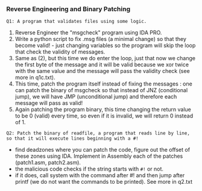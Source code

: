### **Reverse Engineering and Binary Patching**


`Q1: A program that validates files using some logic. `
1. Reverse Engineer the "msgcheck" program using IDA PRO.
2. Write a python script to fix .msg files (a minimal change) so that they become valid! - just changing variables so the program will skip the loop that check the validity of messages.
3. Same as (2), but this time we do enter the loop, just that now we change the first byte of the message and it will be valid because we xor twice with the same value and the message will pass the validity check (see more in q1c.txt).
4. This time, patch the program itself instead of fixing the messages : one can patch the binary of msgcheck so that instead of JNZ (conditional jump), we will have JMP (unconditional jump) and therefore each message will pass as valid!
5. Again patching the program binary, this time changing the return value to be 0 (valid) every time, so even if it is invalid, we will return 0 instead of 1.

`Q2: Patch the binary of readfile, a program that reads line by line, so that it will execute lines beginning with a #! `
- find deadzones where you can patch the code, figure out the offset of these zones using IDA. 
Implement in Assembly each of the patches (patch1.asm, patch2.asm).
- the malicious code checks if the string starts with `#!` or not.
- if it does, call system with the command after #! and then jump after printf (we do not want the commands to be printed).
See more in q2.txt